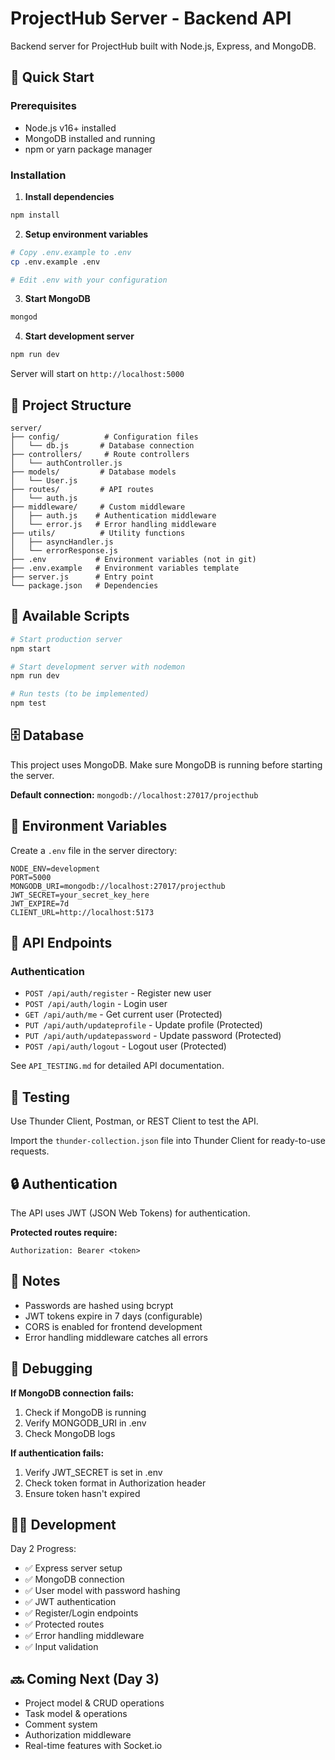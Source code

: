 # ProjectHub Server - Backend API

Backend server for ProjectHub built with Node.js, Express, and MongoDB.

## 🚀 Quick Start

### Prerequisites

- Node.js v16+ installed
- MongoDB installed and running
- npm or yarn package manager

### Installation

1. **Install dependencies**

```bash
npm install
```

2. **Setup environment variables**

```bash
# Copy .env.example to .env
cp .env.example .env

# Edit .env with your configuration
```

3. **Start MongoDB**

```bash
mongod
```

4. **Start development server**

```bash
npm run dev
```

Server will start on `http://localhost:5000`

## 📁 Project Structure

```
server/
├── config/          # Configuration files
│   └── db.js       # Database connection
├── controllers/     # Route controllers
│   └── authController.js
├── models/         # Database models
│   └── User.js
├── routes/         # API routes
│   └── auth.js
├── middleware/     # Custom middleware
│   ├── auth.js    # Authentication middleware
│   └── error.js   # Error handling middleware
├── utils/          # Utility functions
│   ├── asyncHandler.js
│   └── errorResponse.js
├── .env           # Environment variables (not in git)
├── .env.example   # Environment variables template
├── server.js      # Entry point
└── package.json   # Dependencies
```

## 🔧 Available Scripts

```bash
# Start production server
npm start

# Start development server with nodemon
npm run dev

# Run tests (to be implemented)
npm test
```

## 🗄️ Database

This project uses MongoDB. Make sure MongoDB is running before starting the server.

**Default connection:** `mongodb://localhost:27017/projecthub`

## 🔐 Environment Variables

Create a `.env` file in the server directory:

```env
NODE_ENV=development
PORT=5000
MONGODB_URI=mongodb://localhost:27017/projecthub
JWT_SECRET=your_secret_key_here
JWT_EXPIRE=7d
CLIENT_URL=http://localhost:5173
```

## 📡 API Endpoints

### Authentication

- `POST /api/auth/register` - Register new user
- `POST /api/auth/login` - Login user
- `GET /api/auth/me` - Get current user (Protected)
- `PUT /api/auth/updateprofile` - Update profile (Protected)
- `PUT /api/auth/updatepassword` - Update password (Protected)
- `POST /api/auth/logout` - Logout user (Protected)

See `API_TESTING.md` for detailed API documentation.

## 🧪 Testing

Use Thunder Client, Postman, or REST Client to test the API.

Import the `thunder-collection.json` file into Thunder Client for ready-to-use requests.

## 🔒 Authentication

The API uses JWT (JSON Web Tokens) for authentication.

**Protected routes require:**

```
Authorization: Bearer <token>
```

## 📝 Notes

- Passwords are hashed using bcrypt
- JWT tokens expire in 7 days (configurable)
- CORS is enabled for frontend development
- Error handling middleware catches all errors

## 🐛 Debugging

**If MongoDB connection fails:**

1. Check if MongoDB is running
2. Verify MONGODB_URI in .env
3. Check MongoDB logs

**If authentication fails:**

1. Verify JWT_SECRET is set in .env
2. Check token format in Authorization header
3. Ensure token hasn't expired

## 👨‍💻 Development

Day 2 Progress:

- ✅ Express server setup
- ✅ MongoDB connection
- ✅ User model with password hashing
- ✅ JWT authentication
- ✅ Register/Login endpoints
- ✅ Protected routes
- ✅ Error handling middleware
- ✅ Input validation

## 🔜 Coming Next (Day 3)

- Project model & CRUD operations
- Task model & operations
- Comment system
- Authorization middleware
- Real-time features with Socket.io
